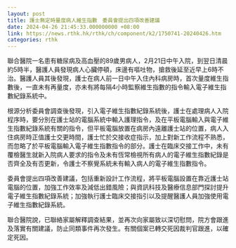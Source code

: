 ```yaml
---
layout: post
title: 護士無定時量度病人維生指數　委員會提出四項改善建議
date: 2024-04-26 21:45:33.000000000 +08:00
link: https://news.rthk.hk/rthk/ch/component/k2/1750741-20240426.htm
categories: rthk
---
```


聯合醫院一名患有糖尿病及高血壓的89歲男病人，2月21日中午入院，到翌日清晨約5時半，醫護人員發現病人心臟停頓，床邊有嘔吐物，搶救後延至近早上6時不治。醫護人員其後發現，護士在病人前一日中午入住內科病房時，首次量度維生指數後，一直未有再量度，亦未有將每隔4小時監察維生指數的指令輸入電子維生指數紀錄系統中。

根源分析委員會調查後發現，引入電子維生指數紀錄系統後，護士在處理病人入院程序時，要分別在護士站的電腦系統中輸入護理指令，及在平板電腦輸入與電子維生指數紀錄系統有關的指令，但平板電腦放置在病房內遠離護士站的位置，病人入住病房時正值護士交更時間，護士忙於交接收症指示，加上對新工作流程不熟悉，而忽略了於平板電腦輸入電子維生指數指令的部分。護士在臨床交接工作中，未有覆檢醫生就新入院病人要求的指令及未有恆常檢視所有病人的電子維生指數紀錄是否齊全及有否更新，令護士不察覺系統未有輸入病人的電子維生指數指令。

委員會提出四項改善建議，包括重新設計工作流程，將平板電腦設置在靠近護士站電腦的位置，加強工作效率及減低出錯風險；與資訊科技及醫療信息部門探討提升電子維生指數紀錄系統；加強執行護士臨床交接指引以及提醒醫護人員加強使用電子維生指數紀錄系統。

聯合醫院說，已聯絡家屬解釋調查結果，並再次向家屬致以深切慰問，院方會跟進及落實有關建議，防止同類事件再次發生。有關個案已轉交死因裁判官跟進，以確定死因。

